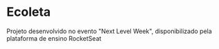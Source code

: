 # Ecoleta
Projeto desenvolvido no evento "Next Level Week", disponibilizado pela plataforma de ensino RocketSeat
